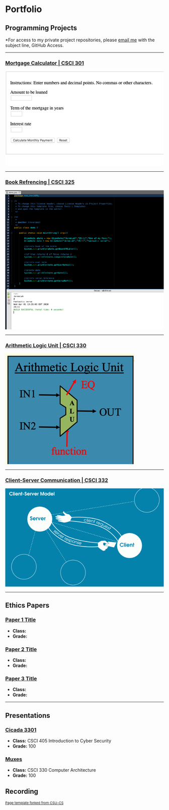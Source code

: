 Portfolio
=========

Programming Projects
--------------------

*For access to my private project repositories, please [email me](mailto:taabel@csustudent.net?subject=GitHub%20Access) with the subject line, GitHub Access.

---
### [Mortgage Calculator | CSCI 301](project1)

![Project 1 Thumbnail Name](images/mortgagecover.png)

---
### [Book Refrencing | CSCI 325](project1)

![Project 3 Thumbnail Name](images/bookreferencecover.png)

---
### [Arithmetic Logic Unit | CSCI 330](project1)

![Project 2 Thumbnail Name](images/alucover.png)

---
### [Client-Server Communication | CSCI 332](project1)

![Project 4 Thumbnail Name](images/client-server.png)

---

Ethics Papers
-------------

### [Paper 1 Title](/pdf/sample_presentation.pdf)

-   **Class:**  
-   **Grade:**

### [Paper 2 Title](/pdf/sample_presentation.pdf)

-   **Class:** 
-   **Grade:**

### [Paper 3 Title](/pdf/sample_presentation.pdf)

-   **Class:** 
-   **Grade:**

---

Presentations
-------------

### [Cicada 3301](/pdf/sample_presentation.pdf)

- **Class:** CSCI 405 Introduction to Cyber Security
- **Grade:** 100


### [Muxes](/pdf/sample_presentation.pdf)

- **Class:** CSCI 330 Computer Architecture
- **Grade:** 100

Recording <a href="https://youtu.be/RlPTJElZgoQ">
---

<p style="font-size:11px">Page template forked from <a href="https://github.com/csu-cs/csci-portfolio">CSU-CS</a></p>
<!-- Remove above link if you don't want to attributive -->
